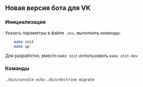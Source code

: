 ## Новая версия бота для VK

### Инициализация
Указать параметры в файле `.env`, выполнить команды:
```bash
    make init
    make up
```
Для разработки, вместо `make init` использовать `make init-dev`

### Команды
`./bin/console echo`
`./bin/doctrine migrate`